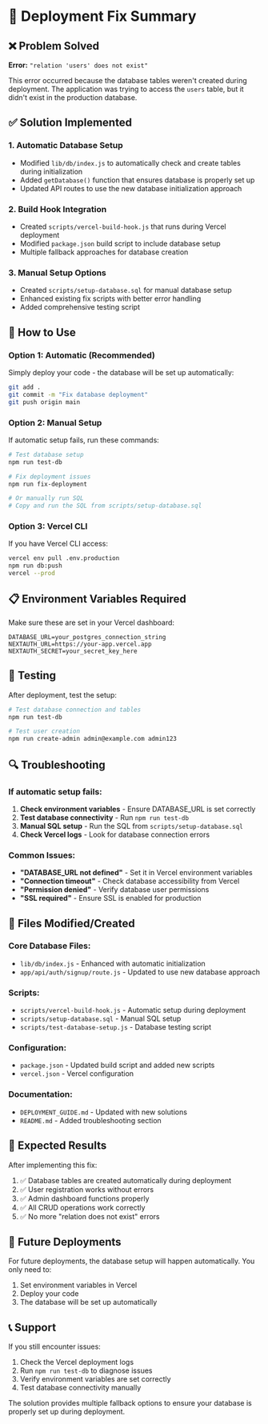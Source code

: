 # 🚀 Deployment Fix Summary

## ❌ Problem Solved

**Error:** `"relation 'users' does not exist"`

This error occurred because the database tables weren't created during deployment. The application was trying to access the `users` table, but it didn't exist in the production database.

## ✅ Solution Implemented

### 1. **Automatic Database Setup**
- Modified `lib/db/index.js` to automatically check and create tables during initialization
- Added `getDatabase()` function that ensures database is properly set up
- Updated API routes to use the new database initialization approach

### 2. **Build Hook Integration**
- Created `scripts/vercel-build-hook.js` that runs during Vercel deployment
- Modified `package.json` build script to include database setup
- Multiple fallback approaches for database creation

### 3. **Manual Setup Options**
- Created `scripts/setup-database.sql` for manual database setup
- Enhanced existing fix scripts with better error handling
- Added comprehensive testing script

## 🔧 How to Use

### **Option 1: Automatic (Recommended)**
Simply deploy your code - the database will be set up automatically:

```bash
git add .
git commit -m "Fix database deployment"
git push origin main
```

### **Option 2: Manual Setup**
If automatic setup fails, run these commands:

```bash
# Test database setup
npm run test-db

# Fix deployment issues
npm run fix-deployment

# Or manually run SQL
# Copy and run the SQL from scripts/setup-database.sql
```

### **Option 3: Vercel CLI**
If you have Vercel CLI access:

```bash
vercel env pull .env.production
npm run db:push
vercel --prod
```

## 📋 Environment Variables Required

Make sure these are set in your Vercel dashboard:

```
DATABASE_URL=your_postgres_connection_string
NEXTAUTH_URL=https://your-app.vercel.app
NEXTAUTH_SECRET=your_secret_key_here
```

## 🧪 Testing

After deployment, test the setup:

```bash
# Test database connection and tables
npm run test-db

# Test user creation
npm run create-admin admin@example.com admin123
```

## 🔍 Troubleshooting

### If automatic setup fails:

1. **Check environment variables** - Ensure DATABASE_URL is set correctly
2. **Test database connectivity** - Run `npm run test-db`
3. **Manual SQL setup** - Run the SQL from `scripts/setup-database.sql`
4. **Check Vercel logs** - Look for database connection errors

### Common Issues:

- **"DATABASE_URL not defined"** - Set it in Vercel environment variables
- **"Connection timeout"** - Check database accessibility from Vercel
- **"Permission denied"** - Verify database user permissions
- **"SSL required"** - Ensure SSL is enabled for production

## 📁 Files Modified/Created

### Core Database Files:
- `lib/db/index.js` - Enhanced with automatic initialization
- `app/api/auth/signup/route.js` - Updated to use new database approach

### Scripts:
- `scripts/vercel-build-hook.js` - Automatic setup during deployment
- `scripts/setup-database.sql` - Manual SQL setup
- `scripts/test-database-setup.js` - Database testing script

### Configuration:
- `package.json` - Updated build script and added new scripts
- `vercel.json` - Vercel configuration

### Documentation:
- `DEPLOYMENT_GUIDE.md` - Updated with new solutions
- `README.md` - Added troubleshooting section

## 🎯 Expected Results

After implementing this fix:

1. ✅ Database tables are created automatically during deployment
2. ✅ User registration works without errors
3. ✅ Admin dashboard functions properly
4. ✅ All CRUD operations work correctly
5. ✅ No more "relation does not exist" errors

## 🔄 Future Deployments

For future deployments, the database setup will happen automatically. You only need to:

1. Set environment variables in Vercel
2. Deploy your code
3. The database will be set up automatically

## 📞 Support

If you still encounter issues:

1. Check the Vercel deployment logs
2. Run `npm run test-db` to diagnose issues
3. Verify environment variables are set correctly
4. Test database connectivity manually

The solution provides multiple fallback options to ensure your database is properly set up during deployment. 